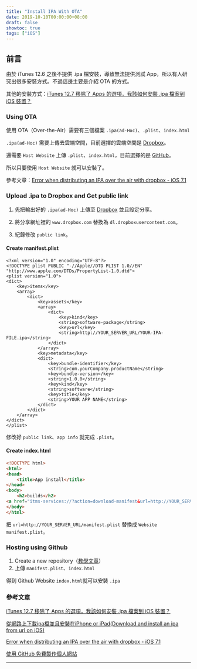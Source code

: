 ```yaml
---
title: "Install IPA With OTA"
date: 2019-10-10T00:00:00+08:00
draft: false
showtoc: true
tags: ["iOS"]
---
```

## 前言

由於 iTunes 12.6 之後不提供 .ipa 檔安裝，導致無法提供測試 App，所以有人研究出很多安裝方式。不過這邊主要是介紹 OTA 的方式。

其他的安裝方式：[iTunes 12.7 移除了 Apps 的選項，我該如何安裝 .ipa 檔案到 iOS 裝置？](https://medium.com/@lefty./itunes-12-7-%E7%A7%BB%E9%99%A4%E4%BA%86-apps-%E7%9A%84%E9%81%B8%E9%A0%85-%E6%88%91%E8%A9%B2%E5%A6%82%E4%BD%95%E5%AE%89%E8%A3%9D-ipa-%E6%AA%94%E6%A1%88%E5%88%B0-ios-%E8%A3%9D%E7%BD%AE-2cad1d35d017)

### Using OTA

使用 OTA（Over-the-Air）需要有三個檔案 `.ipa(ad-Hoc)`、`.plist`、`index.html`

`.ipa(ad-Hoc)` 需要上傳去雲端空間，目前選擇的雲端空間是 [Dropbox](https://www.dropbox.com)。

還需要 `Host Website` 上傳 `.plist`、`index.html`，目前選擇的是 [GitHub](https://github.com/)。

所以只要使用 `Host Website` 就可以安裝了。

參考文章：[Error when distributing an IPA over the air with dropbox - iOS 7.1](https://stackoverflow.com/questions/22658987/error-when-distributing-an-ipa-over-the-air-with-dropbox-ios-7-1/25302392#25302392)

### Upload .ipa to Dropbox and Get public link

1. 先把輸出好的 `.ipa(ad-Hoc)` 上傳至 [Dropbox](https://www.dropbox.com) 並且設定分享。

1. 將分享網址裡的 `www.dropbox.com` 替換為 `dl.dropboxusercontent.com`。

1. 紀錄修改 `public link`。

#### Create manifest.plist

```plist
<?xml version="1.0" encoding="UTF-8"?>
<!DOCTYPE plist PUBLIC "-//Apple//DTD PLIST 1.0//EN" "http://www.apple.com/DTDs/PropertyList-1.0.dtd">
<plist version="1.0">
<dict>
    <key>items</key>
    <array>
        <dict>
            <key>assets</key>
            <array>
                <dict>
                    <key>kind</key>
                    <string>software-package</string>
                    <key>url</key>
                    <string>http://YOUR_SERVER_URL/YOUR-IPA-FILE.ipa</string>
                </dict>
            </array>
            <key>metadata</key>
            <dict>
                <key>bundle-identifier</key>
                <string>com.yourCompany.productName</string>
                <key>bundle-version</key>
                <string>1.0.0</string>
                <key>kind</key>
                <string>software</string>
                <key>title</key>
                <string>YOUR APP NAME</string>
            </dict>
        </dict>
    </array>
</dict>
</plist>
```

修改好 `public link`、`app info` 就完成 `.plist`。

#### Create index.html

```html
<!DOCTYPE html>
<html>
<head>
    <title>App install</title>
</head>
<body>
    <h2>builds</h2>
<a href="itms-services://?action=download-manifest&url=http://YOUR_SERVER_URL/manifest.plist"> App</a></body>
</body>
</html>
```

把 `url=http://YOUR_SERVER_URL/manifest.plist` 替換成 `Website manifest.plist`。

### Hosting using Github

1. Create a new repository（[教學文章](https://gitbook.tw/chapters/github/using-github-pages.html)）
1. 上傳 `manifest.plist`、`index.html`

得到 Github Website `index.html`就可以安裝 `.ipa`

### 參考文章

[iTunes 12.7 移除了 Apps 的選項，我該如何安裝 .ipa 檔案到 iOS 裝置？](https://medium.com/@lefty./itunes-12-7-%E7%A7%BB%E9%99%A4%E4%BA%86-apps-%E7%9A%84%E9%81%B8%E9%A0%85-%E6%88%91%E8%A9%B2%E5%A6%82%E4%BD%95%E5%AE%89%E8%A3%9D-ipa-%E6%AA%94%E6%A1%88%E5%88%B0-ios-%E8%A3%9D%E7%BD%AE-2cad1d35d017)

[從網路上下載ipa檔並且安裝在iPhone or iPad(Download and install an ipa from url on iOS)](https://www.dropbox.com)

[Error when distributing an IPA over the air with dropbox - iOS 7.1](https://stackoverflow.com/questions/22658987/error-when-distributing-an-ipa-over-the-air-with-dropbox-ios-7-1/25302392#25302392)

[使用 GitHub 免費製作個人網站](https://gitbook.tw/chapters/github/using-github-pages.html)

______________________________________________________________________________________________________________
